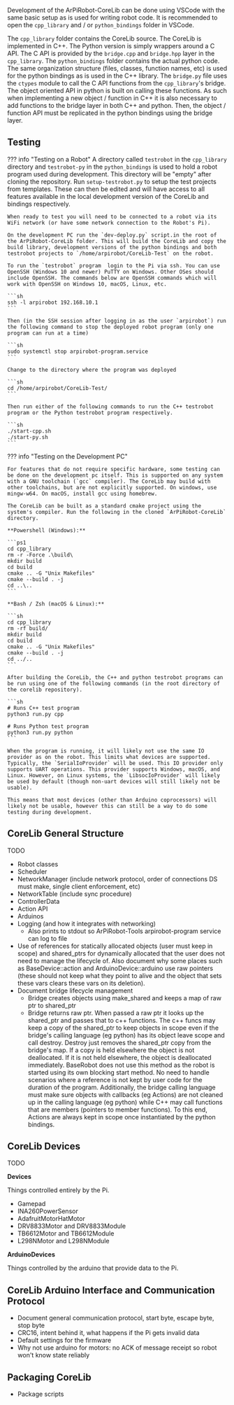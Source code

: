 
Development of the ArPiRobot-CoreLib can be done using VSCode with the same basic setup as is used for writing robot code. It is recommended to open the `cpp_library` and / or `python_bindings` folder in VSCode.

The `cpp_library` folder contains the CoreLib source. The CoreLib is implemented in C++. The Python version is simply wrappers around a C API. The C API is provided by the `bridge.cpp` and `bridge.hpp` layer in the `cpp_library`. The `python_bindings` folder contains the actual python code. The same organization structure (files, classes, function names, etc) is used for the python bindings as is used in the C++ library. The `bridge.py` file uses the `ctypes` module to call the C API functions from the `cpp_library`'s bridge. The object oriented API in python is built on calling these functions. As such when implementing a new object / function in C++ it is also necessary to add functions to the bridge layer in both C++ and python. Then, the object / function API must be replicated in the python bindings using the bridge layer.

## Testing

??? info "Testing on a Robot"
    A directory called `testrobot` in the `cpp_library` directory and `testrobot-py` in the `python_bindings` is used to hold a robot program used during development. This directory will be "empty" after cloning the repository. Run `setup-testrobot.py` to setup the test projects from templates. These can then be edited and will have access to all features available in the local development version of the CoreLib and bindings respectively.

    When ready to test you will need to be connected to a robot via its WiFi network (or have some network connection to the Robot's Pi).

    On the development PC run the `dev-deploy.py` script.in the root of the ArPiRobot-CoreLib folder. This will build the CoreLib and copy the build library, development versions of the python bindings and both testrobot projects to `/home/arpirobot/CoreLib-Test` on the robot.

    To run the `testrobot` program  login to the Pi via ssh. You can use OpenSSH (Windows 10 and newer) PuTTY on Windows. Other OSes should include OpenSSH. The commands below are OpenSSH commands which will work with OpenSSH on Windows 10, macOS, Linux, etc.

    ```sh
    ssh -l arpirobot 192.168.10.1
    ```

    Then (in the SSH session after logging in as the user `arpirobot`) run the following command to stop the deployed robot program (only one program can run at a time)

    ```sh
    sudo systemctl stop arpirobot-program.service
    ```

    Change to the directory where the program was deployed

    ```sh
    cd /home/arpirobot/CoreLib-Test/
    ```

    Then run either of the following commands to run the C++ testrobot program or the Python testrobot program respectively.

    ```sh
    ./start-cpp.sh
    ./start-py.sh
    ```

??? info "Testing on the Development PC"

    For features that do not require specific hardware, some testing can be done on the development pc itself. This is supported on any system with a GNU toolchain (`gcc` compiler). The CoreLib may build with other toolchains, but are not explicitly supported. On windows, use mingw-w64. On macOS, install gcc using homebrew.

    The CoreLib can be built as a standard cmake project using the system's compiler. Run the following in the cloned `ArPiRobot-CoreLib` directory.

    **Powershell (Windows):**

    ```ps1
    cd cpp_library
    rm -r -Force .\build\
    mkdir build
    cd build
    cmake .. -G "Unix Makefiles"
    cmake --build . -j
    cd ..\..
    ```

    **Bash / Zsh (macOS & Linux):**

    ```sh
    cd cpp_library
    rm -rf build/
    mkdir build
    cd build
    cmake .. -G "Unix Makefiles"
    cmake --build . -j
    cd ../..
    ```

    After building the CoreLib, the C++ and python testrobot programs can be run using one of the following commands (in the root directory of the corelib repository).

    ```sh
    # Runs C++ test program
    python3 run.py cpp

    # Runs Python test program
    python3 run.py python
    ```

    When the program is running, it will likely not use the same IO provider as on the robot. This limits what devices are supported. Typically, the `SerialIoProvider` will be used. This IO provider only supports UART operations. This provider supports Windows, macOS, and Linux. However, on Linux systems, the `LibsocIoProvider` will likely be used by default (though non-uart devices will still likely not be usable).

    This means that most devices (other than Arduino coprocessors) will likely not be usable, however this can still be a way to do some testing during development.



## CoreLib General Structure

TODO

- Robot classes
- Scheduler
- NetworkManager (include network protocol, order of connections DS must make, single client enforcement, etc)
- NetworkTable (include sync procedure)
- ControllerData
- Action API
- Arduinos
- Logging (and how it integrates with networking)
    - Also prints to stdout so ArPiRobot-Tools arpirobot-program service can log to file
- Use of references for statically allocated objects (user must keep in scope) and shared_ptrs for dynamically allocated that the user does not need to manage the lifecycle of. Also document why some places such as BaseDevice::action and ArduinoDevice::arduino use raw pointers (these should not keep what they point to alive and the object that sets these vars clears these vars on its deletion).
- Document bridge lifecycle management
    - Bridge creates objects using make_shared and keeps a map of raw ptr to shared_ptr
    - Bridge returns raw ptr. When passed a raw ptr it looks up the shared_ptr and passes that to c++ functions. The c++ funcs may keep a copy of the shared_ptr to keep objects in scope even if the bridge's calling language (eg python) has its object leave scope and call destroy. Destroy just removes the shared_ptr copy from the bridge's map. If a copy is held elsewhere the object is not deallocated. If it is not held elsewhere, the object is deallocated immediately. BaseRobot does not use this method as the robot is started using its own blocking start method. No need to handle scenarios where a reference is not kept by user code for the duration of the program. Additionally, the bridge calling language must make sure objects with callbacks (eg Actions) are not cleaned up in the calling language (eg python) while C++ may call functions that are members (pointers to member functions). To this end, Actions are always kept in scope once instantiated by the python bindings.

## CoreLib Devices

TODO

**Devices**

Things controlled entirely by the Pi.

- Gamepad
- INA260PowerSensor
- AdafruitMotorHatMotor
- DRV8833Motor and DRV8833Module
- TB6612Motor and TB6612Module
- L298NMotor and L298NModule

**ArduinoDevices**

Things controlled by the arduino that provide data to the Pi.

## CoreLib Arduino Interface and Communication Protocol
- Document general communication protocol, start byte, escape byte, stop byte
- CRC16, intent behind it, what happens if the Pi gets invalid data
- Default settings for the firmware
- Why not use arduino for motors: no ACK of message receipt so robot won't know state reliably

## Packaging CoreLib
- Package scripts

